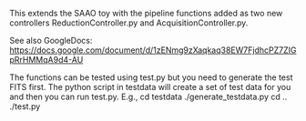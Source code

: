 This extends the SAAO toy with the pipeline functions added as two new controllers
ReductionController.py and AcquisitionController.py.

See also GoogleDocs:
https://docs.google.com/document/d/1zENmg9zXaqkaq38EW7FjdhcPZ7ZIGpRrHMMqA9d4-AU

The functions can be tested using test.py but you need to generate the test FITS
first. The python script in testdata will create a set of test data for you and then 
you can run test.py. E.g., 
 cd testdata
 ./generate_testdata.py
 cd ..
 ./test.py


